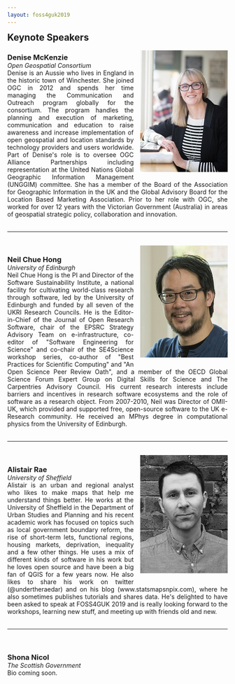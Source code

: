 ```yaml
---
layout: foss4guk2019
---
```

<h2 style="margin-top:0;">Keynote Speakers</h2>

<img src="images/headshots_200px/denise_mckenzie.jpg" style="float:right; padding-left:15px; padding-bottom:15px;"/>
<h3 style="margin-bottom:0; padding-bottom:0;">Denise McKenzie</h3>
<em>Open Geospatial Consortium</em>

<div style="text-align:justify; text-justify: inter-word;">Denise is an Aussie who lives in England in the historic town of Winchester.  She joined OGC in 2012 and spends her time managing the Communication and Outreach program globally for the consortium. The program handles the planning and execution of marketing, communication and education to raise awareness and increase implementation of open geospatial and location standards by technology providers and users worldwide. Part of Denise's role is to oversee OGC Alliance Partnerships including representation at the United Nations Global Geographic Information Management (UNGGIM) committee. She has a member of the Board of the Association for Geographic Information in the UK and the Global Advisory Board for the Location Based Marketing Association. Prior to her role with OGC, she worked for over 12 years with the Victorian Government (Australia) in areas of geospatial strategic policy, collaboration and innovation.</div>
<br>
<hr/>
<br>
<img src="images/headshots_200px/neil_headshot_crop.jpg" style="float:right; padding-left:15px; padding-bottom:15px;"/>
<h3 style="margin-bottom:0; padding-bottom:0;">Neil Chue Hong</h3>
<em>University of Edinburgh</em>

<div style="text-align:justify; text-justify: inter-word;">Neil Chue Hong is the PI and Director of the Software Sustainability Institute, a national facility for cultivating world-class research through software, led by the University of Edinburgh and funded by all seven of the UKRI Research Councils. He is the Editor-in-Chief of the Journal of Open Research Software, chair of the EPSRC Strategy Advisory Team on e-infrastructure, co-editor of "Software Engineering for Science" and co-chair of the SE4Science workshop series, co-author of "Best Practices for Scientific Computing" and "An Open Science Peer Review Oath", and a member of the OECD Global Science Forum Expert Group on Digital Skills for Science and The Carpentries Advisory Council. His current research interests include barriers and incentives in research software ecosystems and the role of software as a research object. From 2007-2010, Neil was Director of OMII-UK, which provided and supported free, open-source software to the UK e-Research community. He received an MPhys degree in computational physics from the University of Edinburgh.</div>
<br>
<hr/>
<br>
<img src="images/headshots_200px/a_rae.jpg" style="float:right; padding-left:15px; padding-bottom:15px;"/>
<h3 style="margin-bottom:0; padding-bottom:0;">Alistair Rae</h3>
<em>University of Sheffield</em>

<div style="text-align:justify; text-justify: inter-word;">Alistair is an urban and regional analyst who likes to make maps that help me understand things better. He works at the University of Sheffield in the Department of Urban Studies and Planning and his recent academic work has focused on topics such as local government boundary reform, the rise of short-term lets, functional regions, housing markets, deprivation, inequality and a few other things. He uses a mix of different kinds of software in his work but he loves open source and have been a big fan of QGIS for a few years now. He also likes to share his work on twitter (@undertheraedar) and on his blog (www.statsmapsnpix.com), where he also sometimes publishes tutorials and shares data. He's delighted to have been asked to speak at FOSS4GUK 2019 and is really looking forward to the workshops, learning new stuff, and meeting up with friends old and new.</div>
<br>
<hr/>
<br>
<h3 style="margin-bottom:0; padding-bottom:0;">Shona Nicol</h3>
<em>The Scottish Government</em>

<div style="text-align:justify; text-justify: inter-word;">Bio coming soon.</div>







